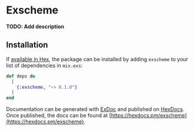 # Exscheme

**TODO: Add description**

## Installation

If [available in Hex](https://hex.pm/docs/publish), the package can be installed
by adding `exscheme` to your list of dependencies in `mix.exs`:

```elixir
def deps do
  [
    {:exscheme, "~> 0.1.0"}
  ]
end
```

Documentation can be generated with [ExDoc](https://github.com/elixir-lang/ex_doc)
and published on [HexDocs](https://hexdocs.pm). Once published, the docs can
be found at [https://hexdocs.pm/exscheme](https://hexdocs.pm/exscheme).

